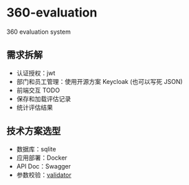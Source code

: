 # 360-evaluation
360 evaluation system

## 需求拆解

- 认证授权：jwt
- 部门和员工管理：使用开源方案 Keycloak (也可以写死 JSON)
- 前端交互 TODO
- 保存和加载评估记录
- 统计评估结果

## 技术方案选型
 
 - 数据库：sqlite
 - 应用部署：Docker
 - API Doc：Swagger
 - 参数校验：[validator](https://github.com/go-playground/validator)
